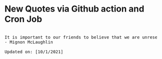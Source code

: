 # New Quotes via Github action and Cron Job

<pre>
<!-- #quote -->
It is important to our friends to believe that we are unreservedly frank with them, and important to friendship that we are not.
- Mignon McLaughlin

Updated on: [10/1/2021]
<!-- #quoteEnd -->
</pre>
